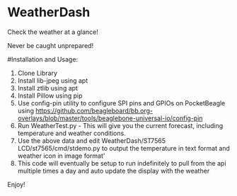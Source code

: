 # WeatherDash

Check the weather at a glance!

Never be caught unprepared!

#Installation and Usage:

1. Clone Library
2. Install lib-jpeg using apt
4. Install ztlib using apt
3. Install Pillow using pip
5. Use config-pin utility to configure SPI pins and GPIOs on PocketBeagle using https://github.com/beagleboard/bb.org-overlays/blob/master/tools/beaglebone-universal-io/config-pin
4. Run WeatherTest.py - This will give you the current forecast, including temperature and weather conditions.
5. Use the above data and edit WeatherDash/ST7565 LCD/st7565/cmd/stdemo.py to output the temperature in text format and weather icon in image format'
6. This code will eventually be setup to run indefinitely to pull from the api multiple times a day and auto update the display with the weather


Enjoy!
